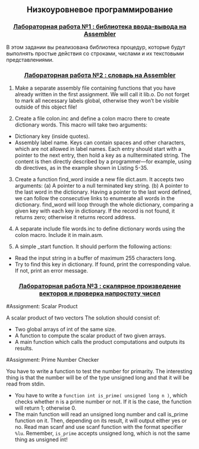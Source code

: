 <h2 align=center>Низкоуровневое программирование</a> </h2>

<h3 align=center> <a href="Lab1">Лабораторная работа №1 : библиотека ввода-вывода на Assembler</a> </h3>

В этом задании вы реализована библиотека процедур, которые будут выполнять простые действия со строками, числами и их текстовыми представлениями.

<h3 align=center> <a href="Lab2">Лабораторная работа №2 : словарь на Assembler</a> </h3>

1. Make a separate assembly file containing functions that you have already written
in the first assignment. We will call it lib.o.
Do not forget to mark all necessary labels global, otherwise they won’t be visible
outside of this object file!

2. Create a file colon.inc and define a colon macro there to create dictionary words.
This macro will take two arguments:
* Dictionary key (inside quotes).
*	 Assembly label name. Keys can contain spaces and other characters, which are not
allowed in label names.
Each entry should start with a pointer to the next entry, then hold a key as a nullterminated string. The content is then directly described by a programmer—for
example, using db directives, as in the example shown in Listing 5-35.

3. Create a function find_word inside a new file dict.asm. It accepts two arguments:
(a) A pointer to a null terminated key string.
(b) A pointer to the last word in the dictionary. Having a pointer to the last word
defined, we can follow the consecutive links to enumerate all words in the
dictionary.
find_word will loop through the whole dictionary, comparing a given key with
each key in dictionary. If the record is not found, it returns zero; otherwise it
returns record address.

4. A separate include file words.inc to define dictionary words using the colon
macro. Include it in main.asm.

5. A simple _start function. It should perform the following actions:
* Read the input string in a buffer of maximum 255 characters long.
* Try to find this key in dictionary. If found, print the corresponding value. If not,
print an error message.

<h3 align=center> <a href="Lab3">Лабораторная работа №3 : скалярное произведение векторов и проверка напростоту чисел</a> </h3>

#Assignment: Scalar Product

A scalar product of two vectors
The solution should consist of:
*	 Two global arrays of int of the same size.
*	 A function to compute the scalar product of two given arrays.
*	 A main function which calls the product computations and outputs its results.

#Assignment: Prime Number Checker

You have to write a function to test the number for primarity. The interesting thing is that the number will be
of the type unsigned long and that it will be read from stdin.

*	 You have to write a `function int is_prime( unsigned long n )`, which checks
whether n is a prime number or not. If it is the case, the function will return 1;
otherwise 0.
*	 The main function will read an unsigned long number and call is_prime function on
it. Then, depending on its result, it will output either yes or no.
Read man scanf and use scanf function with the format specifier `%lu`.
Remember, `is_prime` accepts unsigned long, which is not the same thing as unsigned int!
